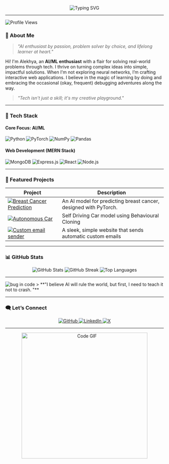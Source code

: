 <div align="center">
  <img src="https://readme-typing-svg.herokuapp.com?font=Fira+Code&size=24&color=3DBEFF&center=true&width=500&lines=Hey+there!+I'm+Alekhya+%F0%9F%91%8B;Welcome+to+my+GitHub+universe+%F0%9F%8C%8C;Turning+AI+dreams+into+code+%E2%9C%A8" alt="Typing SVG">
</div>

---
<div>
  <img src="https://komarev.com/ghpvc/?username=AlekhyaGudibandla&style=for-the-badge&color=brightgreen" alt="Profile Views">
</div>



### 🧠 About Me  
> _"AI enthusiast by passion, problem solver by choice, and lifelong learner at heart."_  

Hi! I'm Alekhya, an **AI/ML enthusiast** with a flair for solving real-world problems through tech. I thrive on turning complex ideas into simple, impactful solutions. When I'm not exploring neural networks, I’m crafting interactive web applications. I believe in the magic of learning by doing and embracing the occasional (okay, frequent) debugging adventures along the way.

> _"Tech isn't just a skill; it's my creative playground."_  

---

### 🔧 Tech Stack

#### **Core Focus: AI/ML**
<div>
  <img src="https://img.shields.io/badge/Python-3776AB?style=for-the-badge&logo=python&logoColor=white" alt="Python">
  <img src="https://img.shields.io/badge/PyTorch-EE4C2C?style=for-the-badge&logo=pytorch&logoColor=white" alt="PyTorch">
  <img src="https://img.shields.io/badge/NumPy-013243?style=for-the-badge&logo=numpy&logoColor=white" alt="NumPy">
  <img src="https://img.shields.io/badge/Pandas-150458?style=for-the-badge&logo=pandas&logoColor=white" alt="Pandas">
</div>

#### **Web Development (MERN Stack)**
<div>
  <img src="https://img.shields.io/badge/MongoDB-47A248?style=for-the-badge&logo=mongodb&logoColor=white" alt="MongoDB">
  <img src="https://img.shields.io/badge/Express.js-404D59?style=for-the-badge" alt="Express.js">
  <img src="https://img.shields.io/badge/React-61DAFB?style=for-the-badge&logo=react&logoColor=black" alt="React">
  <img src="https://img.shields.io/badge/Node.js-339933?style=for-the-badge&logo=nodedotjs&logoColor=white" alt="Node.js">
</div>

---

### 🌟 Featured Projects  

| Project | Description |  
|---------|-------------|  
| [![Breast Cancer Prediction](https://img.shields.io/badge/Breast%20Cancer%20Prediction-AI%20%7C%20ML-brightgreen)](https://github.com/AlekhyaGudibandla/Breast-Cancer-Prediction) | An AI model for predicting breast cancer, designed with PyTorch. |  
| [![Autonomous Car](https://img.shields.io/badge/Autonomous%20Car-AI%20%7C%20ML-brightgreen)](https://github.com/AlekhyaGudibandla/Autonomous-Car) | Self Driving Car model using Behavioural Cloning |  
| [![Custom email sender](https://img.shields.io/badge/Custom%20Email%20Sender-Web%20Development-blue)](https://github.com/AlekhyaGudibandla/custom_email_sender) | A sleek, simple website that sends automatic custom emails |  

---

### 📊 GitHub Stats
<div align="center">
  <img src="https://github-readme-stats.vercel.app/api?username=AlekhyaGudibandla&show_icons=true&theme=radical" alt="GitHub Stats">
  <img src="https://github-readme-streak-stats.herokuapp.com?user=AlekhyaGudibandla&theme=radical" alt="GitHub Streak">
  <img src="https://github-readme-stats.vercel.app/api/top-langs/?username=AlekhyaGudibandla&layout=compact&theme=radical" alt="Top Languages">
</div>

---

<img src="https://www.plego.com/wp-content/uploads/2023/10/blog-c-02.png" alt="bug in code">
> **"I believe AI will rule the world, but first, I need to teach it not to crash. "**


---

### 🗨️ Let’s Connect  
<div align="center">
  <a href="https://github.com/AlekhyaGudibandla">
    <img src="https://img.shields.io/badge/GitHub-black?style=for-the-badge&logo=github" alt="GitHub">
  </a>
  
  <a href="https://linkedin.com/in/alekhya-gudibandla-3571b5256">
    <img src="https://img.shields.io/badge/LinkedIn-blue?style=for-the-badge&logo=linkedin" alt="LinkedIn">
  </a>
  
  <a href="https://x.com/AlekhyaGud">
    <img src="https://img.shields.io/badge/X-black?style=for-the-badge&logo=x" alt="X">
  </a>
</div>

---

<div align="center">
  <img src="https://user-images.githubusercontent.com/75092029/147884660-8b0bc6e3-682f-4f63-a0e8-35f50f6d0bcf.gif" alt="Code GIF" width="400">
</div>

